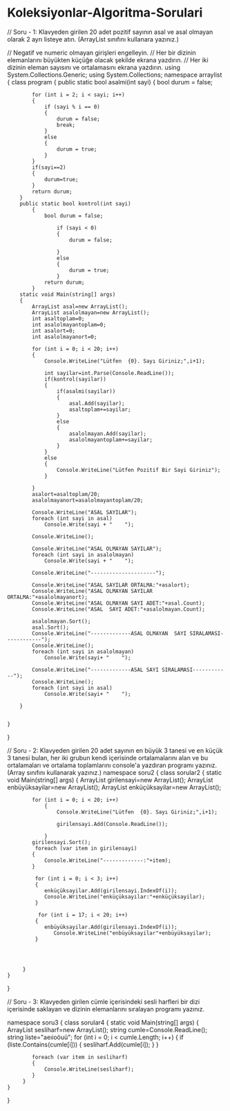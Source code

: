 # Koleksiyonlar-Algoritma-Sorulari

// Soru - 1: Klavyeden girilen 20 adet pozitif sayının asal ve asal olmayan olarak 2 ayrı listeye atın. (ArrayList sınıfını kullanara yazınız.)

// Negatif ve numeric olmayan girişleri engelleyin.
// Her bir dizinin elemanlarını büyükten küçüğe olacak şekilde ekrana yazdırın.
// Her iki dizinin eleman sayısını ve ortalamasını ekrana yazdırın.
using System.Collections.Generic;
using System.Collections;
namespace arraylist
{
     class program
     {
        public static bool asalmi(int sayi)
        {
            bool durum = false;
 
            for (int i = 2; i < sayi; i++)
            {
                if (sayi % i == 0) 
                {
                    durum = false;
                    break;
                }
                else
                {
                    durum = true;
                }
            }
            if(sayi==2)
            {
                durum=true;
            }
            return durum;
        }
        public static bool kontrol(int sayi)
            {
                bool durum = false;
              
                    if (sayi < 0) 
                    {
                        durum = false;
                       
                    }
                    else
                    {
                        durum = true;
                    }
                return durum;
            }
        static void Main(string[] args)
        {
            ArrayList asal=new ArrayList(); 
            ArrayList asalolmayan=new ArrayList(); 
            int asaltoplam=0;
            int asalolmayantoplam=0;
            int asalort=0;
            int asalolmayanort=0;

            for (int i = 0; i < 20; i++)
            {
                Console.WriteLine("Lütfen  {0}. Sayı Giriniz;",i+1);

                int sayilar=int.Parse(Console.ReadLine());
                if(kontrol(sayilar))
                {
                    if(asalmi(sayilar))
                    {
                        asal.Add(sayilar);
                        asaltoplam+=sayilar;
                    }
                    else
                    {
                        asalolmayan.Add(sayilar);
                        asalolmayantoplam+=sayilar;
                    }
                }
                else
                {
                    Console.WriteLine("Lütfen Pozitif Bir Sayi Giriniz");
                }
          
            }
            asalort=asaltoplam/20;
            asalolmayanort=asalolmayantoplam/20;

            Console.WriteLine("ASAL SAYILAR");
            foreach (int sayi in asal)
                Console.Write(sayi + "    ");

            Console.WriteLine();

            Console.WriteLine("ASAL OLMAYAN SAYILAR");
            foreach (int sayi in asalolmayan)
                Console.Write(sayi + "    ");

            Console.WriteLine("---------------------");

            Console.WriteLine("ASAL SAYILAR ORTALMA:"+asalort);
            Console.WriteLine("ASAL OLMAYAN SAYILAR ORTALMA:"+asalolmayanort);
            Console.WriteLine("ASAL OLMAYAN SAYI ADET:"+asal.Count);
            Console.WriteLine("ASAL  SAYI ADET:"+asalolmayan.Count);

            asalolmayan.Sort();
            asal.Sort();
            Console.WriteLine("-------------ASAL OLMAYAN  SAYI SIRALAMASI------------");
            Console.WriteLine();
            foreach (int sayi in asalolmayan)
                Console.Write(sayi+ "    ");

            Console.WriteLine("-------------ASAL SAYI SIRALAMASI------------");
            Console.WriteLine();
            foreach (int sayi in asal)
                Console.Write(sayi+ "    ");
                
        }
            

    }
}

// Soru - 2: Klavyeden girilen 20 adet sayının en büyük 3 tanesi ve en küçük 3 tanesi bulan, her iki grubun kendi içerisinde ortalamalarını alan ve bu ortalamaları ve ortalama toplamlarını console'a yazdıran programı yazınız. (Array sınıfını kullanarak yazınız.)
namespace soru2
{
    class sorular2
    {
         static void Main(string[] args)
         {
            ArrayList girilensayi=new ArrayList(); 
            ArrayList enbüyüksayilar=new ArrayList(); 
            ArrayList enküçüksayilar=new ArrayList(); 

            for (int i = 0; i < 20; i++)
                {
                    Console.WriteLine("Lütfen  {0}. Sayı Giriniz;",i+1);

                    girilensayi.Add(Console.ReadLine());
            
                }
            girilensayi.Sort();
             foreach (var item in girilensayi)
            {
                Console.WriteLine("-------------:"+item);
            }

             for (int i = 0; i < 3; i++)
             {
                enküçüksayilar.Add(girilensayi.IndexOf(i));
                Console.WriteLine("enküçüksayilar:"+enküçüksayilar);
             }

              for (int i = 17; i < 20; i++)
             {
                enbüyüksayilar.Add(girilensayi.IndexOf(i));
                   Console.WriteLine("enbüyüksayilar"+enbüyüksayilar);
             }
            
           
           
           
         }
    }
}

// Soru - 3: Klavyeden girilen cümle içerisindeki sesli harfleri bir dizi içerisinde saklayan ve dizinin elemanlarını sıralayan programı yazınız.

namespace soru3
{
    class sorular4
    {
         static void Main(string[] args)
         {
            ArrayList sesliharf=new ArrayList();
            string cumle=Console.ReadLine();
            string liste="aeıioöuü";
             for (int i = 0; i < cumle.Length; i++)
             {
                  if (liste.Contains(cumle[i]))
                    {
                        sesliharf.Add(cumle[i]);
                    }
             }
          
            foreach (var item in sesliharf)
            {
                Console.WriteLine(sesliharf);
            }
         }
    }
}
